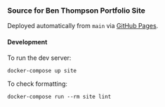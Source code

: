 ### Source for Ben Thompson Portfolio Site

Deployed automatically from `main` via [GitHub Pages](https://pages.github.com/).

#### Development

To run the dev server:

```shell
docker-compose up site
```

To check formatting:

```shell
docker-compose run --rm site lint
```
